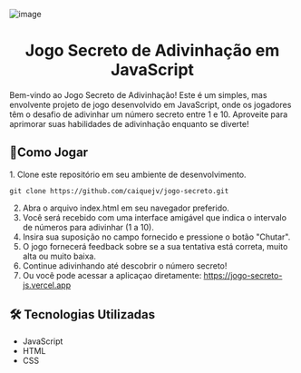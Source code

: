 ![image](https://github.com/caiquejv/jogo-secreto/assets/92598305/4f459dbe-a619-4b0d-b4fc-bf9d802b7f37)


# <h1 align="center">Jogo Secreto de Adivinhação em JavaScript</h1>
<p>Bem-vindo ao Jogo Secreto de Adivinhação! Este é um simples, mas envolvente projeto de jogo desenvolvido em JavaScript, onde os jogadores têm o desafio de adivinhar um número secreto entre 1 e 10. Aproveite para aprimorar suas habilidades de adivinhação enquanto se diverte!
</p>
<h2> 🚀Como Jogar</h2>
1. Clone este repositório em seu ambiente de desenvolvimento.

```
git clone https://github.com/caiquejv/jogo-secreto.git
```

2. Abra o arquivo index.html em seu navegador preferido.
3. Você será recebido com uma interface amigável que indica o intervalo de números para adivinhar (1 a 10).
4. Insira sua suposição no campo fornecido e pressione o botão "Chutar".
5. O jogo fornecerá feedback sobre se a sua tentativa está correta, muito alta ou muito baixa.
6. Continue adivinhando até descobrir o número secreto!
7. Ou você pode acessar a aplicaçao diretamente: https://jogo-secreto-js.vercel.app


 ## 🛠️ Tecnologias Utilizadas
* JavaScript
* HTML
*  CSS

